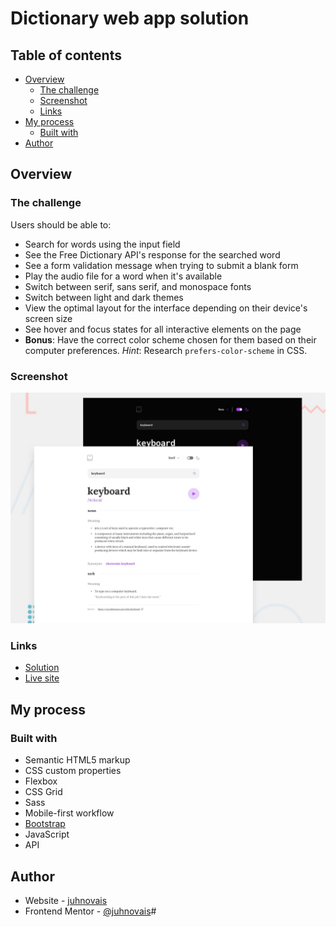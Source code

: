 # Dictionary web app solution

## Table of contents

- [Overview](#overview)
  - [The challenge](#the-challenge)
  - [Screenshot](#screenshot)
  - [Links](#links)
- [My process](#my-process)
  - [Built with](#built-with)
- [Author](#author)


## Overview

### The challenge

Users should be able to:

- Search for words using the input field
- See the Free Dictionary API's response for the searched word
- See a form validation message when trying to submit a blank form
- Play the audio file for a word when it's available
- Switch between serif, sans serif, and monospace fonts
- Switch between light and dark themes
- View the optimal layout for the interface depending on their device's screen size
- See hover and focus states for all interactive elements on the page
- **Bonus**: Have the correct color scheme chosen for them based on their computer preferences. _Hint_: Research `prefers-color-scheme` in CSS.

### Screenshot

![](./screenshot.jpg)


### Links

- [Solution](https://github.com/juhnovais/dictionary-web-app )
- [Live site](https://juhnovais.github.io/dictionary-web-app )

## My process

### Built with

- Semantic HTML5 markup
- CSS custom properties
- Flexbox
- CSS Grid
- Sass
- Mobile-first workflow
- [Bootstrap](https://getbootstrap.com/)
- JavaScript
- API

## Author

- Website - [juhnovais](https://github.com/juhnovais)
- Frontend Mentor - [@juhnovais](https://www.frontendmentor.io/profile/juhnovais)#
